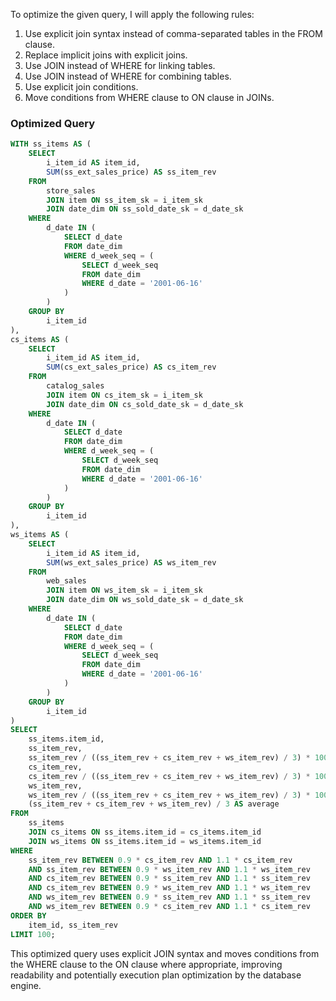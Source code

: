 To optimize the given query, I will apply the following rules:

1. Use explicit join syntax instead of comma-separated tables in the FROM clause.
2. Replace implicit joins with explicit joins.
3. Use JOIN instead of WHERE for linking tables.
4. Use JOIN instead of WHERE for combining tables.
5. Use explicit join conditions.
6. Move conditions from WHERE clause to ON clause in JOINs.

### Optimized Query

```sql
WITH ss_items AS (
    SELECT 
        i_item_id AS item_id,
        SUM(ss_ext_sales_price) AS ss_item_rev
    FROM 
        store_sales
        JOIN item ON ss_item_sk = i_item_sk
        JOIN date_dim ON ss_sold_date_sk = d_date_sk
    WHERE 
        d_date IN (
            SELECT d_date 
            FROM date_dim 
            WHERE d_week_seq = (
                SELECT d_week_seq 
                FROM date_dim 
                WHERE d_date = '2001-06-16'
            )
        )
    GROUP BY 
        i_item_id
), 
cs_items AS (
    SELECT 
        i_item_id AS item_id,
        SUM(cs_ext_sales_price) AS cs_item_rev
    FROM 
        catalog_sales
        JOIN item ON cs_item_sk = i_item_sk
        JOIN date_dim ON cs_sold_date_sk = d_date_sk
    WHERE 
        d_date IN (
            SELECT d_date 
            FROM date_dim 
            WHERE d_week_seq = (
                SELECT d_week_seq 
                FROM date_dim 
                WHERE d_date = '2001-06-16'
            )
        )
    GROUP BY 
        i_item_id
), 
ws_items AS (
    SELECT 
        i_item_id AS item_id,
        SUM(ws_ext_sales_price) AS ws_item_rev
    FROM 
        web_sales
        JOIN item ON ws_item_sk = i_item_sk
        JOIN date_dim ON ws_sold_date_sk = d_date_sk
    WHERE 
        d_date IN (
            SELECT d_date 
            FROM date_dim 
            WHERE d_week_seq = (
                SELECT d_week_seq 
                FROM date_dim 
                WHERE d_date = '2001-06-16'
            )
        )
    GROUP BY 
        i_item_id
)
SELECT 
    ss_items.item_id,
    ss_item_rev,
    ss_item_rev / ((ss_item_rev + cs_item_rev + ws_item_rev) / 3) * 100 AS ss_dev,
    cs_item_rev,
    cs_item_rev / ((ss_item_rev + cs_item_rev + ws_item_rev) / 3) * 100 AS cs_dev,
    ws_item_rev,
    ws_item_rev / ((ss_item_rev + cs_item_rev + ws_item_rev) / 3) * 100 AS ws_dev,
    (ss_item_rev + cs_item_rev + ws_item_rev) / 3 AS average
FROM 
    ss_items
    JOIN cs_items ON ss_items.item_id = cs_items.item_id
    JOIN ws_items ON ss_items.item_id = ws_items.item_id
WHERE 
    ss_item_rev BETWEEN 0.9 * cs_item_rev AND 1.1 * cs_item_rev
    AND ss_item_rev BETWEEN 0.9 * ws_item_rev AND 1.1 * ws_item_rev
    AND cs_item_rev BETWEEN 0.9 * ss_item_rev AND 1.1 * ss_item_rev
    AND cs_item_rev BETWEEN 0.9 * ws_item_rev AND 1.1 * ws_item_rev
    AND ws_item_rev BETWEEN 0.9 * ss_item_rev AND 1.1 * ss_item_rev
    AND ws_item_rev BETWEEN 0.9 * cs_item_rev AND 1.1 * cs_item_rev
ORDER BY 
    item_id, ss_item_rev
LIMIT 100;
```

This optimized query uses explicit JOIN syntax and moves conditions from the WHERE clause to the ON clause where appropriate, improving readability and potentially execution plan optimization by the database engine.